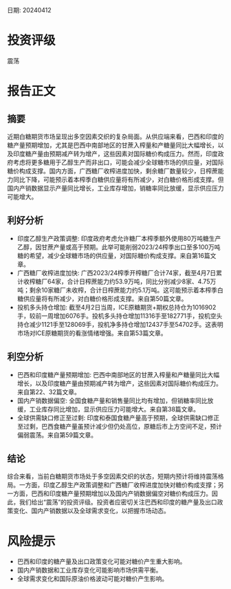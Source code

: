 
日期: 20240412

# 投资评级

震荡

# 报告正文

## 摘要

近期白糖期货市场呈现出多空因素交织的复杂局面。从供应端来看，巴西和印度的糖产量预期增加，尤其是巴西中南部地区的甘蔗入榨量和产糖量同比大幅增长，以及印度糖产量由预期减产转为增产，这些因素对国际糖价构成压力。然而，印度政府考虑将更多糖用于乙醇生产而非出口，可能会减少全球糖市场的供应量，对国际糖价构成支撑。国内方面，广西糖厂收榨进度加快，剩余糖厂数量较少，日榨蔗能力同比下降，可能预示着本榨季白糖供应量将有所减少，对白糖价格形成支撑。但国内产销数据显示产量同比增长，工业库存增加，销糖率同比放缓，显示供应压力可能增大。

## 利好分析

* 印度乙醇生产政策调整: 印度政府考虑允许糖厂本榨季额外使用80万吨糖生产乙醇，因甘蔗产量或高于预期。此举可能削弱2023/24榨季出口至多100万吨糖的希望，减少全球糖市场的供应量，对国际糖价构成支撑。来自第16篇文章。
* 广西糖厂收榨进度加快: 广西2023/24榨季开榨糖厂合计74家，截至4月7日累计收榨糖厂64家，合计日榨蔗能力约53.9万吨，同比分别减少8家、4.75万吨；剩余10家糖厂未收榨，合计日榨蔗能力约5.1万吨。这可能预示着本榨季白糖供应量将有所减少，对白糖价格形成支撑。来自第50篇文章。
* 投机多头持仓增加: 截至4月2日当周，ICE原糖期货+期权总持仓为1016902手，较前一周增加6076手。投机多头持仓增加11316手至182771手，投机空头持仓减少1121手至128069手，投机净多持仓增加12437手至54702手。这表明市场对ICE原糖期货的看涨情绪增强。来自第53篇文章。

## 利空分析

* 巴西和印度糖产量预期增加: 巴西中南部地区的甘蔗入榨量和产糖量同比大幅增长，以及印度糖产量由预期减产转为增产，这些因素对国际糖价构成压力。来自第22、32篇文章。
* 国内产销数据偏空: 全国食糖产量和销售量同比均有增加，但销糖率同比放缓，工业库存同比增加，显示供应压力可能增大。来自第38篇文章。
* 全球供需缺口修正至过剩: 印度和泰国食糖产量高于预期，全球供需缺口修正至过剩，巴西食糖产量虽预计减少但仍处高位，原糖后市上方空间不足，预计偏弱震荡。来自第59篇文章。

## 结论

综合来看，当前白糖期货市场处于多空因素交织的状态，短期内预计将维持震荡格局。一方面，印度乙醇生产政策调整和广西糖厂收榨进度加快对糖价构成支撑；另一方面，巴西和印度糖产量预期增加以及国内产销数据偏空对糖价构成压力。因此，我们给出“震荡”的投资评级。投资者应密切关注巴西和印度的糖产量及出口政策变化、国内产销数据以及全球需求变化，以把握市场动态。

# 风险提示

* 巴西和印度的糖产量及出口政策变化可能对糖价产生重大影响。
* 国内产销数据和工业库存变化可能影响市场供需平衡。
* 全球需求变化和国际原油价格波动可能对糖价产生影响。
